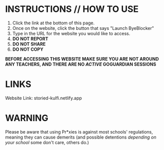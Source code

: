 # INSTRUCTIONS // HOW TO USE

1. Click the link at the bottom of this page.
2. Once on the website, click the button that says "Launch ByeBlocker"
3. Type in the URL for the website you would like to access.
4. **DO NOT REPORT**
5. **DO NOT SHARE**
6. **DO NOT COPY**

**BEFORE ACCESSING THIS WEBSITE MAKE SURE YOU ARE NOT AROUND ANY TEACHERS, AND THERE ARE NO *ACTIVE* GOGUARDIAN SESSIONS**

# LINKS
   Website Link: storied-kulfi.netlify.app

# WARNING

Please be aware that using Pr*xies is against most schools' regulations, meaning they can cause demerits (and possible detentions *depending on your school* some don't care, others do.)

